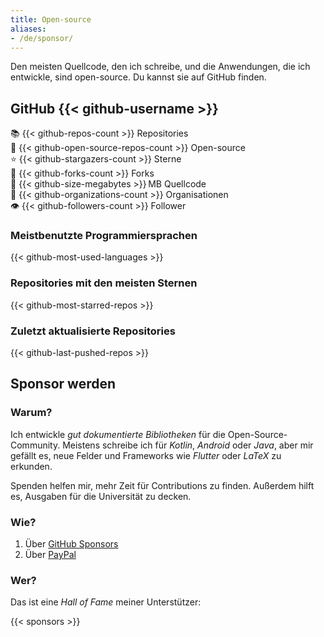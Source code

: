 ```yaml
---
title: Open-source
aliases:
- /de/sponsor/
---
```


Den meisten Quellcode, den ich schreibe, und die Anwendungen, die ich entwickle, sind open-source.
Du kannst sie auf GitHub finden.

## GitHub {{< github-username >}}

📚 {{< github-repos-count >}} Repositories \
📖 {{< github-open-source-repos-count >}} Open-source \
⭐ {{< github-stargazers-count >}} Sterne \
🔀 {{< github-forks-count >}} Forks \
💾 {{< github-size-megabytes >}}&thinsp;MB Quellcode \
🏢 {{< github-organizations-count >}} Organisationen \
👁️ {{< github-followers-count >}} Follower

### Meistbenutzte Programmiersprachen

{{< github-most-used-languages >}}

### Repositories mit den meisten Sternen

{{< github-most-starred-repos >}}

### Zuletzt aktualisierte Repositories

{{< github-last-pushed-repos >}}

## Sponsor werden

### Warum?

Ich entwickle _gut dokumentierte Bibliotheken_ für die Open-Source-Community.
Meistens schreibe ich für _Kotlin_, _Android_ oder _Java_, aber mir gefällt es, neue Felder und Frameworks wie _Flutter_ oder _LaTeX_ zu erkunden.

Spenden helfen mir, mehr Zeit für Contributions zu finden.
Außerdem hilft es, Ausgaben für die Universität zu decken.

### Wie?

1. Über [GitHub Sponsors](https://github.com/sponsors/heinrichreimer)
2. Über [PayPal](https://paypal.com/cgi-bin/webscr?cmd=_s-xclick&hosted_button_id=BNZBNG2GJXXVW)

### Wer?

Das ist eine _Hall of Fame_ meiner Unterstützer:

{{< sponsors >}}
